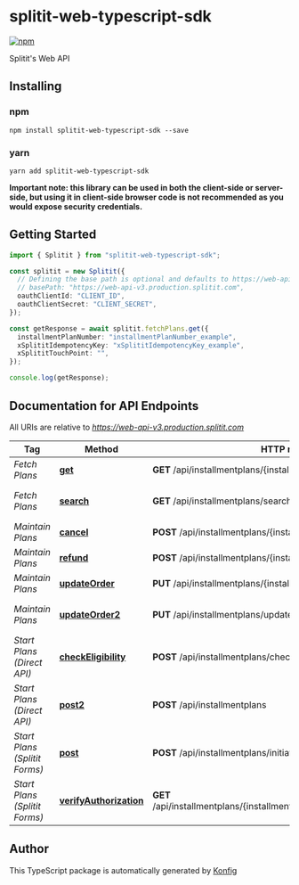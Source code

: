 # splitit-web-typescript-sdk

[![npm](https://img.shields.io/badge/npm-v3.3.0-blue)](https://www.npmjs.com/package/splitit-web-typescript-sdk/v/3.3.0)

Splitit\'s Web API
## Installing

### npm
```
npm install splitit-web-typescript-sdk --save
```

### yarn
```
yarn add splitit-web-typescript-sdk
```

**Important note: this library can be used in both the client-side or server-side, but using it
in client-side browser code is not recommended as you would expose security credentials.**



## Getting Started

```typescript
import { Splitit } from "splitit-web-typescript-sdk";

const splitit = new Splitit({
  // Defining the base path is optional and defaults to https://web-api-v3.production.splitit.com
  // basePath: "https://web-api-v3.production.splitit.com",
  oauthClientId: "CLIENT_ID",
  oauthClientSecret: "CLIENT_SECRET",
});

const getResponse = await splitit.fetchPlans.get({
  installmentPlanNumber: "installmentPlanNumber_example",
  xSplititIdempotencyKey: "xSplititIdempotencyKey_example",
  xSplititTouchPoint: "",
});

console.log(getResponse);
```

## Documentation for API Endpoints

All URIs are relative to *https://web-api-v3.production.splitit.com*

Tag | Method | HTTP request | Description
------------ | ------------- | ------------- | -------------
*Fetch Plans* | [**get**](docs/FetchPlansApi.md#get) | **GET** /api/installmentplans/{installmentPlanNumber} | Fetch Plan by Number
*Fetch Plans* | [**search**](docs/FetchPlansApi.md#search) | **GET** /api/installmentplans/search | Fetch Plan(s) by Alternate Field
*Maintain Plans* | [**cancel**](docs/MaintainPlansApi.md#cancel) | **POST** /api/installmentplans/{installmentPlanNumber}/cancel | Cancel a Plan
*Maintain Plans* | [**refund**](docs/MaintainPlansApi.md#refund) | **POST** /api/installmentplans/{installmentPlanNumber}/refund | Refund a Plan
*Maintain Plans* | [**updateOrder**](docs/MaintainPlansApi.md#updateOrder) | **PUT** /api/installmentplans/{installmentPlanNumber}/updateorder | Update Plan by Number
*Maintain Plans* | [**updateOrder2**](docs/MaintainPlansApi.md#updateOrder2) | **PUT** /api/installmentplans/updateorder | Update Plan By Alternate Field
*Start Plans (Direct API)* | [**checkEligibility**](docs/StartPlansDirectApiApi.md#checkEligibility) | **POST** /api/installmentplans/check-eligibility | Check Eligibility
*Start Plans (Direct API)* | [**post2**](docs/StartPlansDirectApiApi.md#post2) | **POST** /api/installmentplans | Create Installment Plan
*Start Plans (Splitit Forms)* | [**post**](docs/StartPlansSplititFormsApi.md#post) | **POST** /api/installmentplans/initiate | Initiate Installment Plan
*Start Plans (Splitit Forms)* | [**verifyAuthorization**](docs/StartPlansSplititFormsApi.md#verifyAuthorization) | **GET** /api/installmentplans/{installmentPlanNumber}/verifyauthorization | Verify Authorization

## Author
This TypeScript package is automatically generated by [Konfig](https://konfigthis.com)
